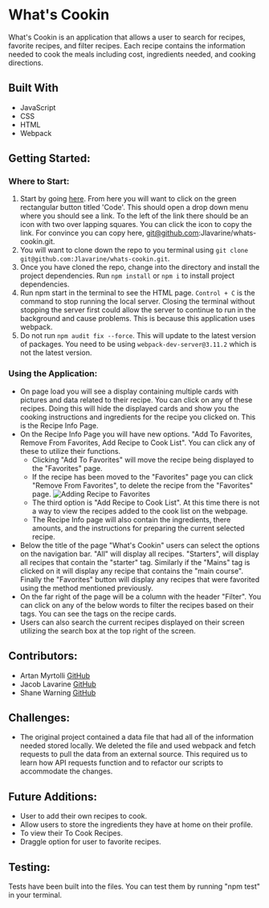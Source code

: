 # What's Cookin
What's Cookin is an application that allows a user to search for recipes, favorite recipes, and filter recipes. Each recipe contains the information needed to cook the meals including cost, ingredients needed, and cooking directions.

## Built With
  * JavaScript
  * CSS
  * HTML
  * Webpack

## Getting Started:

### Where to Start:

1. Start by going [here](https://github.com/Jlavarine/whats-cookin). From here you will want to click on the green rectangular button titled 'Code'. This should open a drop down menu where you should see a link. To the left of the link there should be an icon with two over lapping squares. You can click the icon to copy the link. For convince you can copy here, git@github.com:Jlavarine/whats-cookin.git.
2. You will want to clone down the repo to you terminal using `git clone git@github.com:Jlavarine/whats-cookin.git`.
3. Once you have cloned the repo, change into the directory and install the project dependencies. Run `npm install` or `npm i` to install project dependencies.
4. Run npm start in the terminal to see the HTML page. `Control + C` is the command to stop running the local server. Closing the terminal without stopping the server first could allow the server to continue to run in the background and cause problems. This is because this application uses webpack.
5. Do not run `npm audit fix --force`. This will update to the latest version of packages. You need to be using `webpack-dev-server@3.11.2` which is not the latest version.

### Using the Application:
*  On page load you will see a display containing multiple cards with pictures and data related to their recipe. You can click on any of these recipes. Doing this will hide the displayed cards and show you the cooking instructions and ingredients for the recipe you clicked on. This is the Recipe Info Page.
*  On the Recipe Info Page you will have new options. "Add To Favorites, Remove From Favorites, Add Recipe to Cook List". You can click any of these to utilize their functions.
    * Clicking "Add To Favorites" will move the recipe being displayed to the "Favorites" page.
    * If the recipe has been moved to the "Favorites" page you can click "Remove From Favorites", to delete the recipe from the "Favorites" page.
    ![Adding Recipe to Favorites](https://media1.giphy.com/media/iG9g7e0cmLr0CmHLfC/giphy.gif?cid=790b76115ad24309551fc0b48ef954c5552e52ed01042bbb&rid=giphy.gif&ct=g)
    * The third option is "Add Recipe to Cook List". At this time there is not a way to view the recipes added to the cook list on the webpage.
    * The Recipe Info page will also contain the ingredients, there amounts, and the instructions for preparing the current selected recipe.
* Below the title of the page "What's Cookin" users can select the options on the navigation bar. "All" will display all recipes. "Starters", will display all recipes that contain the "starter" tag. Similarly if the "Mains" tag is clicked on it will display any recipe that contains the "main course". Finally the "Favorites" button will display any recipes that were favorited using the method mentioned previously.
* On the far right of the page will be a column with the header "Filter". You can click on any of the below words to filter the recipes based on their tags. You can see the tags on the recipe cards.
* Users can also search the current recipes displayed on their screen utilizing the search box at the top right of the screen.

## Contributors:
 * Artan Myrtolli [GitHub](https://github.com/artanmyrtolli)
 * Jacob Lavarine [GitHub](https://github.com/Jlavarine)
 * Shane Warning [GitHub](https://github.com/shanekwarning)

## Challenges:
  * The original project contained a data file that had all of the information needed stored locally. We deleted the file and used webpack and fetch requests to pull the data from an external source. This required us to learn how API requests function and to refactor our scripts to accommodate the changes.

## Future Additions:
 * User to add their own recipes to cook.
 * Allow users to store the ingredients they have at home on their profile.
 * To view their To Cook Recipes.
 * Draggle option for user to favorite recipes.

## Testing:

Tests have been built into the files. You can test them by running "npm test" in your terminal.
